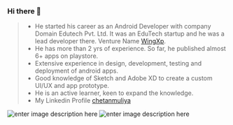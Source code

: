 ### Hi there 👋

> - He started his career as an Android Developer with company Domain Edutech Pvt. Ltd. It was an EduTech startup and he was a lead developer there. Venture Name [WingXp](https://www.wingxp.com/).
> - He has more than 2 yrs of experience. So far, he published almost 6+ apps on playstore.
> - Extensive  experience in design, development, testing and deployment of android apps.
> - Good knowledge of Sketch and Adobe XD to create a custom UI/UX and app prototype.
> - He is an active learner, keen to expand the knowledge. 
> - My Linkedin Profile [chetanmuliya](https://www.linkedin.com/in/chetan-muliya-398a0bb2/)

![enter image description here](https://github-readme-stats.vercel.app/api?username=chetanmuliya&&show_icons=true&title_color=ffffff&icon_color=bb2acf&text_color=daf7dc&bg_color=151515) 
![enter image description here](https://github-readme-stats.vercel.app/api/top-langs/?username=chetanmuliya&amp;theme=dark&amp;hide_langs_below=1&amp;bg_color=002366&amp;icon_color=87ceeb&amp;text_color=daf7dc&amp;title_color=ffffff)

